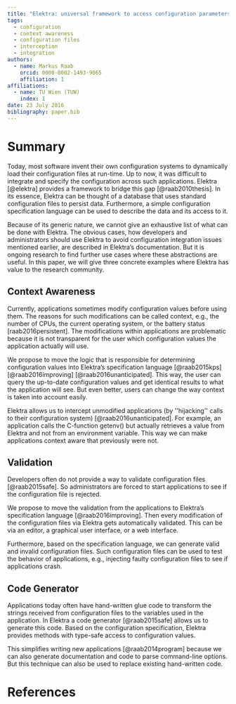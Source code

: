 ```yaml
---
title: "Elektra: universal framework to access configuration parameters"
tags:
  - configuration
  - context awareness
  - configuration files
  - interception
  - integration
authors:
  - name: Markus Raab
    orcid: 0000-0002-1493-9065
    affiliation: 1
affiliations:
  - name: TU Wien (TUW)
    index: 1
date: 23 July 2016
bibliography: paper.bib
---
```


# Summary

Today, most software invent their own configuration systems to dynamically load their configuration files at run-time.
Up to now, it was difficult to integrate and specify the configuration across such applications.
Elektra [@elektra] provides a framework to bridge this gap [@raab2010thesis].
In its essence, Elektra can be thought of a database that uses standard configuration files to persist data.
Furthermore, a simple configuration specification language can be used to describe the data and its access to it.

Because of its generic nature, we cannot give an exhaustive list of what can be done with Elektra.
The obvious cases, how developers and administrators should use Elektra to avoid configuration integration issues mentioned earlier, are described in Elektra’s documentation.
But it is ongoing research to find further use cases where these abstractions are useful.
In this paper, we will give three concrete examples where Elektra has value to the research community.

## Context Awareness

Currently, applications sometimes modify configuration values before using them.
The reasons for such modifications can be called context, e.g., the number of CPUs, the current operating system, or the battery status [raab2016persistent].
The modifications within applications are problematic because it is not transparent for the user which configuration values the application actually will use.

We propose to move the logic that is responsible for determining configuration values into Elektra’s specification language [@raab2015kps][@raab2016improving] [@raab2016unanticipated].
This way, the user can query the up-to-date configuration values and get identical results to what the application will see.
But even better, users can change the way context is taken into account easily.

Elektra allows us to intercept unmodified applications (by ''hijacking'' calls to their configuration system) [@raab2016unanticipated].
For example, an application calls the C-function getenv() but actually retrieves a value from Elektra and not from an environment variable.
This way we can make applications context aware that previously were not.

## Validation

Developers often do not provide a way to validate configuration files [@raab2015safe].
So administrators are forced to start applications to see if the configuration file is rejected.

We propose to move the validation from the applications to Elektra’s specification language [@raab2016improving].
Then every modification of the configuration files via Elektra gets automatically validated.
This can be via an editor, a graphical user interface, or a web interface.

Furthermore, based on the specification language, we can generate valid and invalid configuration files.
Such configuration files can be used to test the behavior of applications, e.g., injecting faulty configuration files to see if applications crash.

## Code Generator

Applications today often have hand-written glue code to transform the strings received from configuration files to the variables used in the application.
In Elektra a code generator [@raab2015safe] allows us to generate this code.
Based on the configuration specification, Elektra provides methods with type-safe access to configuration values.

This simplifies writing new applications [@raab2014program] because we can also generate documentation and code to parse command-line options.
But this technique can also be used to replace existing hand-written code.

# References
